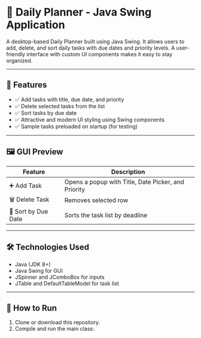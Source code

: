 # 📅 Daily Planner - Java Swing Application

A desktop-based Daily Planner built using Java Swing. It allows users to add, delete, and sort daily tasks with due dates and priority levels. A user-friendly interface with custom UI components makes it easy to stay organized.

---

## 🔧 Features

- ✅ Add tasks with title, due date, and priority
- ✅ Delete selected tasks from the list
- ✅ Sort tasks by due date
- ✅ Attractive and modern UI styling using Swing components
- ✅ Sample tasks preloaded on startup (for testing)

---

## 🖼️ GUI Preview

| Feature | Description |
|--------|-------------|
| ➕ Add Task | Opens a popup with Title, Date Picker, and Priority |
| 🗑 Delete Task | Removes selected row |
| 📅 Sort by Due Date | Sorts the task list by deadline |

---

## 🛠️ Technologies Used

- Java (JDK 8+)
- Java Swing for GUI
- JSpinner and JComboBox for inputs
- JTable and DefaultTableModel for task list

---

## 🏁 How to Run

1. Clone or download this repository.
2. Compile and run the main class:


